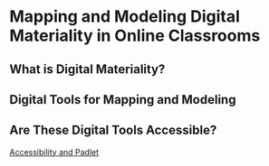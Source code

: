 # Mapping and Modeling Digital Materiality in Online Classrooms

## What is Digital Materiality? 

## Digital Tools for Mapping and Modeling

## Are These Digital Tools Accessible? 

[Accessibility and Padlet](https://padlet.com/about/accessibility)

